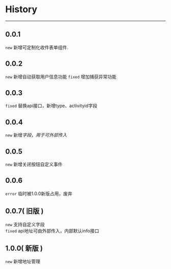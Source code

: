 # History

---

## 0.0.1

`new` 新增可定制化收件表单组件.

## 0.0.2

`new` 新增自动获取用户信息功能
`fixed` 增加捕获异常功能

## 0.0.3

`fixed` 替换api接口，新增type、activityid字段

## 0.0.4

`new` 新增$字段，用于可外部传入$

## 0.0.5
`new` 新增关闭按钮自定义事件

## 0.0.6
`error` 临时被1.0.0新版占用，废弃

## 0.0.7( 旧版 )
`new` 支持自定义字段  
`fixed` api地址可由外部传入，内部默认info接口  

## 1.0.0( 新版 )
`new` 新增地址管理